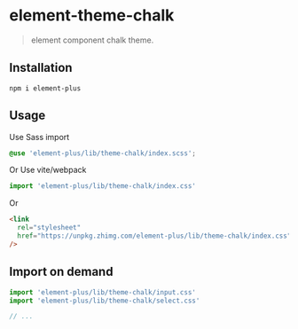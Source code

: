# element-theme-chalk

> element component chalk theme.

## Installation

```shell
npm i element-plus
```

## Usage

Use Sass import

```css
@use 'element-plus/lib/theme-chalk/index.scss';
```

Or Use vite/webpack

```javascript
import 'element-plus/lib/theme-chalk/index.css'
```

Or

```html
<link
  rel="stylesheet"
  href="https://unpkg.zhimg.com/element-plus/lib/theme-chalk/index.css"
/>
```

## Import on demand

```javascript
import 'element-plus/lib/theme-chalk/input.css'
import 'element-plus/lib/theme-chalk/select.css'

// ...
```
